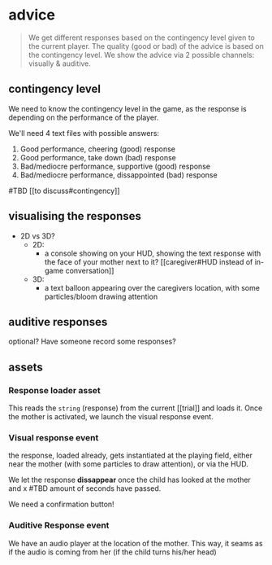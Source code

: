 # advice

>We get different responses based on the contingency level given to the current player. The quality (good or bad) of the advice is based on the contingency level. 
>We show the advice via 2 possible channels: visually & auditive.

## contingency level

We need to know the contingency level in the game, as the response is depending on the performance of the player.

We'll need 4 text files with possible answers:
1. Good performance, cheering (good) response
2. Good performance, take down (bad) response
3. Bad/mediocre performance, supportive (good) response
4. Bad/mediocre performance, dissappointed (bad) response

#TBD [[to discuss#contingency]]

## visualising the responses
- 2D vs 3D?
	- 2D:
		- a console showing on your HUD, showing the text response with the face of your mother next to it? [[caregiver#HUD instead of in-game conversation]]
	- 3D:
		- a text balloon appearing over the caregivers location, with some particles/bloom drawing attention

## auditive responses
optional?
Have someone record some responses?

## assets

### Response loader asset

This reads the `string` (response) from the current [[trial]] and loads it.
Once the mother is activated, we launch the visual response event.

### Visual response event
the response, loaded already, gets instantiated at the playing field, either near the mother (with some particles to draw attention), or via the HUD.

We let the response **dissappear** once the child has looked at the mother and x #TBD amount of seconds have passed.

We need a confirmation button!


### Auditive Response event

We have an audio player at the location of the mother. This way, it seams as if the audio is coming from her (if the child turns his/her head)